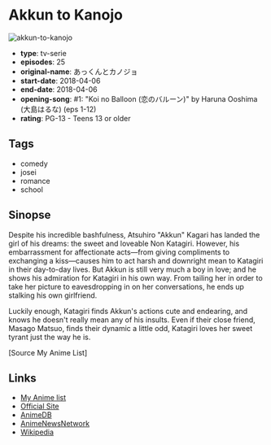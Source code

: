 # Akkun to Kanojo

![akkun-to-kanojo](https://cdn.myanimelist.net/images/anime/1404/90601.jpg)

-   **type**: tv-serie
-   **episodes**: 25
-   **original-name**: あっくんとカノジョ
-   **start-date**: 2018-04-06
-   **end-date**: 2018-04-06
-   **opening-song**: #1: "Koi no Balloon (恋のバルーン)" by Haruna Ooshima (大島はるな) (eps 1-12)
-   **rating**: PG-13 - Teens 13 or older

## Tags

-   comedy
-   josei
-   romance
-   school

## Sinopse

Despite his incredible bashfulness, Atsuhiro "Akkun" Kagari has landed the girl of his dreams: the sweet and loveable Non Katagiri. However, his embarrassment for affectionate acts—from giving compliments to exchanging a kiss—causes him to act harsh and downright mean to Katagiri in their day-to-day lives. But Akkun is still very much a boy in love; and he shows his admiration for Katagiri in his own way. From tailing her in order to take her picture to eavesdropping in on her conversations, he ends up stalking his own girlfriend.

Luckily enough, Katagiri finds Akkun's actions cute and endearing, and knows he doesn't really mean any of his insults. Even if their close friend, Masago Matsuo, finds their dynamic a little odd, Katagiri loves her sweet tyrant just the way he is.

[Source My Anime List]

## Links

-   [My Anime list](https://myanimelist.net/anime/36864/Akkun_to_Kanojo)
-   [Official Site](http://akkun-kanojo.jp/)
-   [AnimeDB](http://anidb.info/perl-bin/animedb.pl?show=anime&aid=13613)
-   [AnimeNewsNetwork](http://www.animenewsnetwork.com/encyclopedia/anime.php?id=20553)
-   [Wikipedia](http://en.wikipedia.org/wiki/Akkun_to_Kanojo)
